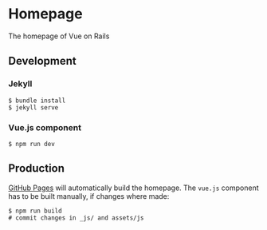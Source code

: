 # Homepage

The homepage of Vue on Rails

## Development

### Jekyll

```
$ bundle install
$ jekyll serve
```

### Vue.js component

```
$ npm run dev
```

## Production

[GitHub Pages](https://pages.github.com/) will automatically build the homepage.
The `vue.js` component has to be built manually, if changes where made:

```
$ npm run build
# commit changes in _js/ and assets/js
```

